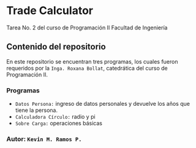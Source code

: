 # Trade Calculator 
Tarea No. 2 del curso de Programación II 
Facultad de Ingeniería

## Contenido del repositorio 
En este repositorio se encuentran tres programas, los cuales fueron requeridos por la 
`Inga. Roxana Bollat`, catedrática del curso de Programación II.

### Programas 
- `Datos Persona:` ingreso de datos personales y devuelve los años que tiene la persona.
- `Calculadora Círculo:` radio y pi
- `Sobre Carga:` operaciones básicas

### Autor: `Kevin M. Ramos P.`

